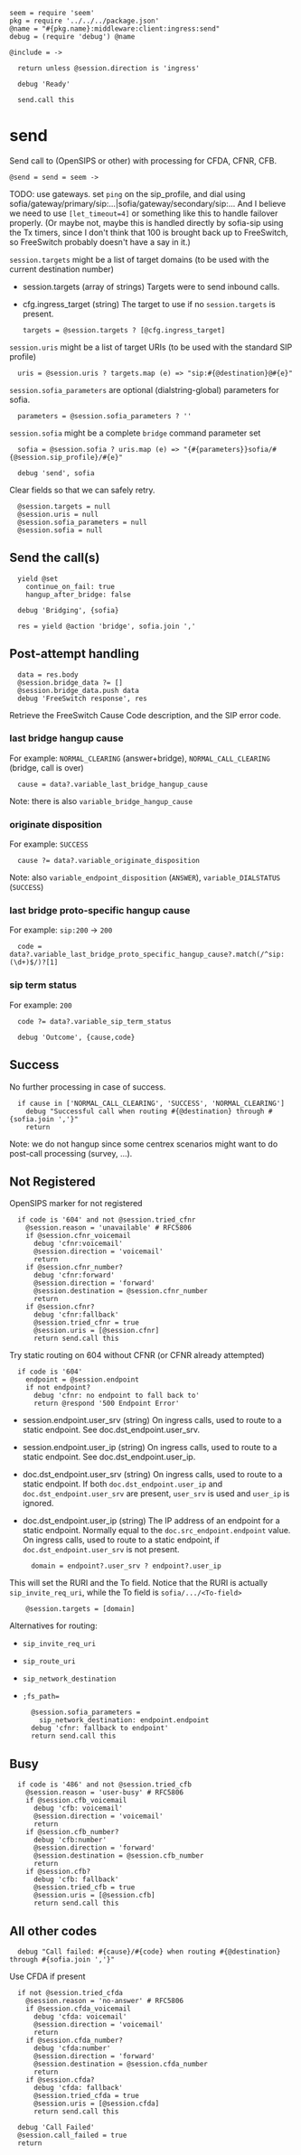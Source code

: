     seem = require 'seem'
    pkg = require '../../../package.json'
    @name = "#{pkg.name}:middleware:client:ingress:send"
    debug = (require 'debug') @name

    @include = ->

      return unless @session.direction is 'ingress'

      debug 'Ready'

      send.call this

send
====

Send call to (OpenSIPS or other) with processing for CFDA, CFNR, CFB.

    @send = send = seem ->

TODO: use gateways. set `ping` on the sip_profile, and dial using sofia/gateway/primary/sip:...|sofia/gateway/secondary/sip:...
And I believe we need to use `[let_timeout=4]` or something like this to handle failover properly. (Or maybe not, maybe this is handled directly by sofia-sip using the Tx timers, since I don't think that 100 is brought back up to FreeSwitch, so FreeSwitch probably doesn't have a say in it.)

`session.targets` might be a list of target domains (to be used with the current destination number)

* session.targets (array of strings) Targets were to send inbound calls.
* cfg.ingress_target (string) The target to use if no `session.targets` is present.

      targets = @session.targets ? [@cfg.ingress_target]

`session.uris` might be a list of target URIs (to be used with the standard SIP profile)

      uris = @session.uris ? targets.map (e) => "sip:#{@destination}@#{e}"

`session.sofia_parameters` are optional (dialstring-global) parameters for sofia.

      parameters = @session.sofia_parameters ? ''

`session.sofia` might be a complete `bridge` command parameter set

      sofia = @session.sofia ? uris.map (e) => "{#{parameters}}sofia/#{@session.sip_profile}/#{e}"

      debug 'send', sofia

Clear fields so that we can safely retry.

      @session.targets = null
      @session.uris = null
      @session.sofia_parameters = null
      @session.sofia = null

Send the call(s)
----------------

      yield @set
        continue_on_fail: true
        hangup_after_bridge: false

      debug 'Bridging', {sofia}

      res = yield @action 'bridge', sofia.join ','

Post-attempt handling
---------------------

      data = res.body
      @session.bridge_data ?= []
      @session.bridge_data.push data
      debug 'FreeSwitch response', res

Retrieve the FreeSwitch Cause Code description, and the SIP error code.

### last bridge hangup cause

For example: `NORMAL_CLEARING` (answer+bridge), `NORMAL_CALL_CLEARING` (bridge, call is over)

      cause = data?.variable_last_bridge_hangup_cause

Note: there is also `variable_bridge_hangup_cause`

### originate disposition

For example: `SUCCESS`

      cause ?= data?.variable_originate_disposition

Note: also `variable_endpoint_disposition` (`ANSWER`), `variable_DIALSTATUS` (`SUCCESS`)

### last bridge proto-specific hangup cause

For example: `sip:200` → `200`

      code = data?.variable_last_bridge_proto_specific_hangup_cause?.match(/^sip:(\d+)$/)?[1]

### sip term status

For example: `200`

      code ?= data?.variable_sip_term_status

      debug 'Outcome', {cause,code}

Success
-------

No further processing in case of success.

      if cause in ['NORMAL_CALL_CLEARING', 'SUCCESS', 'NORMAL_CLEARING']
        debug "Successful call when routing #{@destination} through #{sofia.join ','}"
        return

Note: we do not hangup since some centrex scenarios might want to do post-call processing (survey, ...).

Not Registered
--------------

OpenSIPS marker for not registered

      if code is '604' and not @session.tried_cfnr
        @session.reason = 'unavailable' # RFC5806
        if @session.cfnr_voicemail
          debug 'cfnr:voicemail'
          @session.direction = 'voicemail'
          return
        if @session.cfnr_number?
          debug 'cfnr:forward'
          @session.direction = 'forward'
          @session.destination = @session.cfnr_number
          return
        if @session.cfnr?
          debug 'cfnr:fallback'
          @session.tried_cfnr = true
          @session.uris = [@session.cfnr]
          return send.call this

Try static routing on 604 without CFNR (or CFNR already attempted)

      if code is '604'
        endpoint = @session.endpoint
        if not endpoint?
          debug 'cfnr: no endpoint to fall back to'
          return @respond '500 Endpoint Error'

* session.endpoint.user_srv (string) On ingress calls, used to route to a static endpoint. See doc.dst_endpoint.user_srv.
* session.endpoint.user_ip (string) On ingress calls, used to route to a static endpoint. See doc.dst_endpoint.user_ip.
* doc.dst_endpoint.user_srv (string) On ingress calls, used to route to a static endpoint. If both `doc.dst_endpoint.user_ip` and `doc.dst_endpoint.user_srv` are present, `user_srv` is used and `user_ip` is ignored.
* doc.dst_endpoint.user_ip (string) The IP address of an endpoint for a static endpoint. Normally equal to the `doc.src_endpoint.endpoint` value. On ingress calls, used to route to a static endpoint, if `doc.dst_endpoint.user_srv` is not present.

        domain = endpoint?.user_srv ? endpoint?.user_ip

This will set the RURI and the To field. Notice that the RURI is actually `sip_invite_req_uri`, while the To field is `sofia/.../<To-field>`

        @session.targets = [domain]

Alternatives for routing:
- `sip_invite_req_uri`
- `sip_route_uri`
- `sip_network_destination`
- `;fs_path=`

        @session.sofia_parameters =
          sip_network_destination: endpoint.endpoint
        debug 'cfnr: fallback to endpoint'
        return send.call this

Busy
----

      if code is '486' and not @session.tried_cfb
        @session.reason = 'user-busy' # RFC5806
        if @session.cfb_voicemail
          debug 'cfb: voicemail'
          @session.direction = 'voicemail'
          return
        if @session.cfb_number?
          debug 'cfb:number'
          @session.direction = 'forward'
          @session.destination = @session.cfb_number
          return
        if @session.cfb?
          debug 'cfb: fallback'
          @session.tried_cfb = true
          @session.uris = [@session.cfb]
          return send.call this

All other codes
---------------

      debug "Call failed: #{cause}/#{code} when routing #{@destination} through #{sofia.join ','}"

Use CFDA if present

      if not @session.tried_cfda
        @session.reason = 'no-answer' # RFC5806
        if @session.cfda_voicemail
          debug 'cfda: voicemail'
          @session.direction = 'voicemail'
          return
        if @session.cfda_number?
          debug 'cfda:number'
          @session.direction = 'forward'
          @session.destination = @session.cfda_number
          return
        if @session.cfda?
          debug 'cfda: fallback'
          @session.tried_cfda = true
          @session.uris = [@session.cfda]
          return send.call this

      debug 'Call Failed'
      @session.call_failed = true
      return
